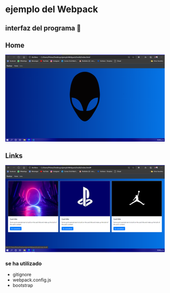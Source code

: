 ﻿# ejemplo del Webpack

## interfaz del programa 🚀

## Home
![Portada del proyecto](assets/cover2.png)

## Links
![Portada del proyecto](assets/cover1.png)



### se ha utilizado 

* gitignore
* webpack.config.js
* bootstrap

